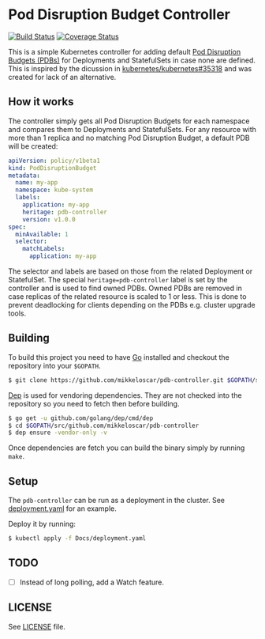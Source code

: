 # Pod Disruption Budget Controller
[![Build Status](https://travis-ci.org/mikkeloscar/pdb-controller.svg?branch=master)](https://travis-ci.org/mikkeloscar/pdb-controller)
[![Coverage Status](https://coveralls.io/repos/github/mikkeloscar/pdb-controller/badge.svg)](https://coveralls.io/github/mikkeloscar/pdb-controller)

This is a simple Kubernetes controller for adding default [Pod Disruption
Budgets (PDBs)][pdb] for Deployments and StatefulSets in case none are defined. This
is inspired by the dicussion in
[kubernetes/kubernetes#35318](https://github.com/kubernetes/kubernetes/issues/35318)
and was created for lack of an alternative.

## How it works

The controller simply gets all Pod Disruption Budgets for each namespace and
compares them to Deployments and StatefulSets. For any resource with more than
1 replica and no matching Pod Disruption Budget, a default PDB will be created:

```yaml
apiVersion: policy/v1beta1
kind: PodDisruptionBudget
metadata:
  name: my-app
  namespace: kube-system
  labels:
    application: my-app
    heritage: pdb-controller
    version: v1.0.0
spec:
  minAvailable: 1
  selector:
    matchLabels:
      application: my-app
```

The selector and labels are based on those from the related Deployment or
StatefulSet. The special `heritage=pdb-controller` label is set by the
controller and is used to find owned PDBs. Owned PDBs are removed in case
replicas of the related resource is scaled to 1 or less. This
is done to prevent deadlocking for clients depending on the PDBs e.g. cluster
upgrade tools.

## Building

To build this project you need to have [Go](https://golang.org/dl/) installed
and checkout the repository into your `$GOPATH`.

```bash
$ git clone https://github.com/mikkeloscar/pdb-controller.git $GOPATH/src/github.com/mikkeloscar/pdb-controller
```

[Dep](https://github.com/golang/dep) is used for vendoring dependencies. They
are not checked into the repository so you need to fetch then before building.

```bash
$ go get -u github.com/golang/dep/cmd/dep
$ cd $GOPATH/src/github.com/mikkeloscar/pdb-controller
$ dep ensure -vendor-only -v
```

Once dependencies are fetch you can build the binary simply by running `make`.

## Setup

The `pdb-controller` can be run as a deployment in the cluster. See
[deployment.yaml](/Docs/deployment.yaml) for an example.

Deploy it by running:

```bash
$ kubectl apply -f Docs/deployment.yaml
```

## TODO

* [ ] Instead of long polling, add a Watch feature.

## LICENSE

See [LICENSE](LICENSE) file.

[pdb]: https://kubernetes.io/docs/tasks/run-application/configure-pdb/
